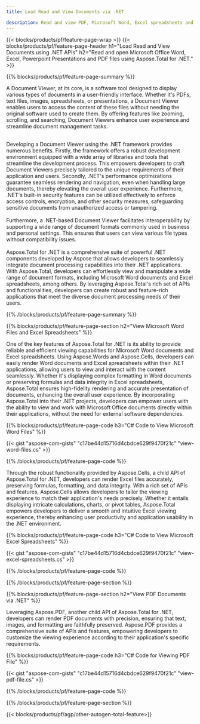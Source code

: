 ```yaml
---
title: Load Read and View Documents via .NET 

description: Read and view PDF, Microsoft Word, Excel spreadsheets and PowerPoint presentations via your .NET application. C# code listed.
---
```


{{< blocks/products/pf/feature-page-wrap >}}
{{< blocks/products/pf/feature-page-header h1="Load Read and View Documents using .NET APIs" h2="Read and open Microsoft Office Word, Excel, Powerpoint Presentations and PDF files using Aspose.Total for .NET." >}}

{{% blocks/products/pf/feature-page-summary %}}

A Document Viewer, at its core, is a software tool designed to display various types of documents in a user-friendly interface. Whether it's PDFs, text files, images, spreadsheets, or presentations, a Document Viewer enables users to access the content of these files without needing the original software used to create them. By offering features like zooming, scrolling, and searching, Document Viewers enhance user experience and streamline document management tasks. <br /> <br />

Developing a Document Viewer using the .NET framework provides numerous benefits. Firstly, the framework offers a robust development environment equipped with a wide array of libraries and tools that streamline the development process. This empowers developers to craft Document Viewers precisely tailored to the unique requirements of their application and users. Secondly, .NET's performance optimizations guarantee seamless rendering and navigation, even when handling large documents, thereby elevating the overall user experience. Furthermore, .NET's built-in security features can be utilized effectively to enforce access controls, encryption, and other security measures, safeguarding sensitive documents from unauthorized access or tampering. <br />
<br />
Furthermore, a .NET-based Document Viewer facilitates interoperability by supporting a wide range of document formats commonly used in business and personal settings. This ensures that users can view various file types without compatibility issues.
<br /><br />
Aspose.Total for .NET is a comprehensive suite of powerful .NET components developed by Aspose that allows developers to seamlessly integrate document processing capabilities into their .NET applications. With Aspose.Total, developers can effortlessly view and manipulate a wide range of document formats, including Microsoft Word documents and Excel spreadsheets, among others. By leveraging Aspose.Total's rich set of APIs and functionalities, developers can create robust and feature-rich applications that meet the diverse document processing needs of their users.

{{% /blocks/products/pf/feature-page-summary  %}}

{{% blocks/products/pf/feature-page-section  h2="View Microsoft Word Files and Excel Spreadsheets" %}}

One of the key features of Aspose.Total for .NET is its ability to provide reliable and efficient viewing capabilities for Microsoft Word documents and Excel spreadsheets. Using Aspose.Words and Aspose.Cells, developers can easily render Word documents and Excel spreadsheets within their .NET applications, allowing users to view and interact with the content seamlessly. Whether it's displaying complex formatting in Word documents or preserving formulas and data integrity in Excel spreadsheets, Aspose.Total ensures high-fidelity rendering and accurate presentation of documents, enhancing the overall user experience. By incorporating Aspose.Total into their .NET projects, developers can empower users with the ability to view and work with Microsoft Office documents directly within their applications, without the need for external software dependencies.

{{% blocks/products/pf/feature-page-code h3="C# Code to View Microsoft Word Files" %}}

{{< gist "aspose-com-gists" "c17be44d15716d4cbdce629f9470f21c" "view-word-files.cs" >}}

{{% /blocks/products/pf/feature-page-code  %}}

Through the robust functionality provided by Aspose.Cells, a child API of Aspose.Total for .NET, developers can render Excel files accurately, preserving formulas, formatting, and data integrity. With a rich set of APIs and features, Aspose.Cells allows developers to tailor the viewing experience to match their application's needs precisely. Whether it entails displaying intricate calculations, charts, or pivot tables, Aspose.Total empowers developers to deliver a smooth and intuitive Excel viewing experience, thereby enhancing user productivity and application usability in the .NET environment.

{{% blocks/products/pf/feature-page-code h3="C# Code to View Microsoft Excel Spreadsheets" %}}

{{< gist "aspose-com-gists" "c17be44d15716d4cbdce629f9470f21c" "view-excel-spreadsheets.cs" >}}

{{% /blocks/products/pf/feature-page-code  %}}

{{% /blocks/products/pf/feature-page-section %}}

{{% blocks/products/pf/feature-page-section  h2="View PDF Documents via .NET" %}}

Leveraging Aspose.PDF, another child API of Aspose.Total for .NET, developers can render PDF documents with precision, ensuring that text, images, and formatting are faithfully preserved. Aspose.PDF provides a comprehensive suite of APIs and features, empowering developers to customize the viewing experience according to their application's specific requirements.

{{% blocks/products/pf/feature-page-code h3="C# Code for Viewing PDF File" %}}

{{< gist "aspose-com-gists" "c17be44d15716d4cbdce629f9470f21c" "view-pdf-file.cs" >}}

{{% /blocks/products/pf/feature-page-code  %}}

{{% /blocks/products/pf/feature-page-section %}}

{{< blocks/products/pf/agp/other-autogen-total-feature>}}